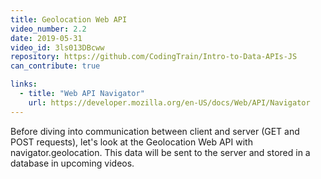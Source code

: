 ```yaml
---
title: Geolocation Web API
video_number: 2.2
date: 2019-05-31
video_id: 3ls013DBcww
repository: https://github.com/CodingTrain/Intro-to-Data-APIs-JS
can_contribute: true

links:
  - title: "Web API Navigator"
    url: https://developer.mozilla.org/en-US/docs/Web/API/Navigator
---
```

Before diving into communication between client and server (GET and POST requests), let's look at the Geolocation Web API with navigator.geolocation. This data will be sent to the server and stored in a database in upcoming videos.